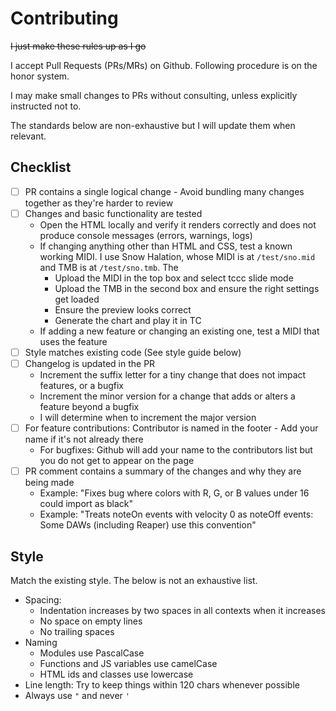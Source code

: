 # Contributing

~~I just make these rules up as I go~~

I accept Pull Requests (PRs/MRs) on Github. Following procedure is on the honor system.

I may make small changes to PRs without consulting, unless explicitly instructed not to.

The standards below are non-exhaustive but I will update them when relevant.

## Checklist

- [ ] PR contains a single logical change - Avoid bundling many changes together as they're harder to review
- [ ] Changes and basic functionality are tested
  - Open the HTML locally and verify it renders correctly and does not produce console messages (errors, warnings, logs)
  - If changing anything other than HTML and CSS, test a known working MIDI. I use Snow Halation, whose MIDI is at
    `/test/sno.mid` and TMB is at `/test/sno.tmb`. The 
    - Upload the MIDI in the top box and select tccc slide mode
    - Upload the TMB in the second box and ensure the right settings get loaded
    - Ensure the preview looks correct
    - Generate the chart and play it in TC
  - If adding a new feature or changing an existing one, test a MIDI that uses the feature
- [ ] Style matches existing code (See style guide below)
- [ ] Changelog is updated in the PR
  - Increment the suffix letter for a tiny change that does not impact features, or a bugfix
  - Increment the minor version for a change that adds or alters a feature beyond a bugfix
  - I will determine when to increment the major version
- [ ] For feature contributions: Contributor is named in the footer - Add your name if it's not already there
  - For bugfixes: Github will add your name to the contributors list but you do not get to appear on the page
- [ ] PR comment contains a summary of the changes and why they are being made
  - Example: "Fixes bug where colors with R, G, or B values under 16 could import as black"
  - Example: "Treats noteOn events with velocity 0 as noteOff events: Some DAWs (including Reaper) use this convention"

## Style

Match the existing style. The below is not an exhaustive list.

- Spacing:
  - Indentation increases by two spaces in all contexts when it increases
  - No space on empty lines
  - No trailing spaces
- Naming
  - Modules use PascalCase
  - Functions and JS variables use camelCase
  - HTML ids and classes use lowercase
- Line length: Try to keep things within 120 chars whenever possible
- Always use `"` and never `'`
